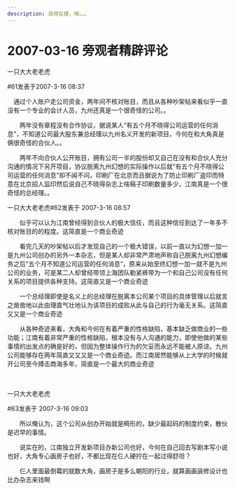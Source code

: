 ```yaml
---
description: 说得在理，唉。。。
---
```


# 2007-03-16 旁观者精辟评论

一只大大老老虎

\#61发表于2007-3-16 08:37

　通过个人账户走公司资金，两年间不核对账目，而且从各种吵架帖来看似乎一直没有一个专业的会计人员，九州还真是一个很奇怪的公司。。

　　两年没有章程没有合作协议，据说某人“有五个月不晓得公司运营的任何消息”，不知道公司最大股东兼总经理以九州名义开发的新项目，今何在和大角真是俩很奇怪的合伙人。。

　　两年不向合伙人公开账目，拥有公司一半的股份却又自己在没有和合伙人充分沟通的情况下另开项目，协议脱离九州幻想的实际操作以后就“有五个月不晓得公司运营的任何消息”却不闻不问，印刷厂在北京而且据说为了防止印刷厂盗印而特意在北京招人监印然后说自己不晓得杂志上啥稿子印刷数量多少，江南真是一个很奇怪的总经理。。

&#x20;

一只大大老老虎#62发表于 2007-3-16 08:57

　　似乎可以认为江南曾经得到合伙人的极大信任，而且这种信任到达了一年多不核对账目的的程度。这简直是一个商业奇迹

　　看完几天的吵架帖以后才发现自己的一个极大错误，以前一直以为幻想一加一是九州公司创办的另外一本杂志，但是某人却非常严肃地声称自己脱离九州幻想编务之后“五个月不知道公司运营的任何消息”，原来从始至终幻想一加一就不是九州公司的业务，可是某二人却曾经带领上海团队勒紧裤带为一个和自己公司没有任何关系的项目提供各种支持。这简直又是一个商业奇迹

　　一个总经理即使是名义上的总经理在脱离本公司某个项目的具体管理以后就言之凿凿地以此由理直气壮地认为该项目的成败从此与自己的行为毫无关系。这简直又又是一个商业奇迹

　　从各种奇迹来看，大角和今何在有着严重的性格缺陷，基本缺乏做商业的一些功能；江南有着非常严重的性格缺陷，根本没有与人沟通的能力，即使他做的某些事情的出发点的确是好的，但因为整体操作行为的欠妥而永远不能被人原谅。九州公司能够存在两年简直又又又是一个商业奇迹。而江南居然能够从上大学的时候就开公司至今搏击商海多年，简直是一个最大的商业奇迹

　　

一只大大老老虎

\#63发表于 2007-3-16 09:03

　　所以俺认为，这个公司从创办开始就是畸形的，缺少最起码的制度约束，散伙是迟早的事情。

　　说实在的，江南独立开发新项目办新公司也好，今何在自己回去写剧本写小说也好，大角专心画房子也好，不都比现在仨人硬拧在一起过得舒坦？

　　仨人里面最倒霉的就数大角，画房子是多么朝阳的行业，就算画画装修设计也比办杂志来钱啊
